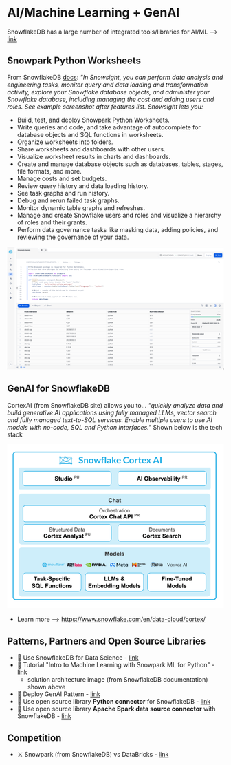 # AI/Machine Learning + GenAI

SnowflakeDB has a large number of integrated tools/libraries for AI/ML --> [link](https://www.snowflake.com/en/data-cloud/workloads/ai-ml/) 

## Snowpark Python Worksheets

From SnowflakeDB [docs](https://docs.snowflake.com/en/user-guide/ui-snowsight-quick-tour): *"In Snowsight, you can perform data analysis and engineering tasks, monitor query and data loading and transformation activity, explore your Snowflake database objects, and administer your Snowflake database, including managing the cost and adding users and roles. See example screenshot after features list. Snowsight lets you:*

- Build, test, and deploy Snowpark Python Worksheets.
- Write queries and code, and take advantage of autocomplete for database objects and SQL functions in worksheets.
- Organize worksheets into folders.
- Share worksheets and dashboards with other users.
- Visualize worksheet results in charts and dashboards.
- Create and manage database objects such as databases, tables, stages, file formats, and more.
- Manage costs and set budgets.
- Review query history and data loading history.
- See task graphs and run history.
- Debug and rerun failed task graphs.
- Monitor dynamic table graphs and refreshes.
- Manage and create Snowflake users and roles and visualize a hierarchy of roles and their grants.
- Perform data governance tasks like masking data, adding policies, and reviewing the governance of your data.

<kbd><img src="https://github.com/lynnlangit/learn-snowflakedb/blob/main/images/snowsight.png"></kbd>

## GenAI for SnowflakeDB

CortexAI (from SnowflakeDB site) allows you to... *"quickly analyze data and build generative AI applications using fully managed LLMs, vector search and fully managed text-to-SQL services. Enable multiple users to use AI models with no-code, SQL and Python interfaces."*  Shown below is the tech stack

<img src="https://github.com/lynnlangit/learn-snowflakedb/blob/main/images/cortexai-stack.png">

- Learn more --> https://www.snowflake.com/en/data-cloud/cortex/

## Patterns, Partners and Open Source Libraries

- 🧱 Use SnowflakeDB for Data Science - [link](https://resources.snowflake.com/architecture-patterns/005-data-science-data-science-with-snowflake)
- :book: Tutorial "Intro to Machine Learning with Snowpark ML for Python" - [link](https://quickstarts.snowflake.com/guide/intro_to_machine_learning_with_snowpark_ml_for_python/index.html)
  -   solution architecture image (from SnowflakeDB documentation) shown above
- :book: Deploy GenAI Pattern - [link](https://www.snowflake.com/blog/snowpark-container-services-deploy-genai-full-stack-apps/)
- :book: Use open source library **Python connector** for SnowflakeDB - [link](https://github.com/snowflakedb/snowflake-connector-python)
- :book: Use open source library **Apache Spark data source connector** with SnowflakeDB - [link](https://github.com/snowflakedb/spark-snowflake)

## Competition

- ⚔️ Snowpark (from SnowflakeDB) vs DataBricks - [link](https://medium.com/codex/snowpark-the-databricks-killer-199a6ee9defc)

